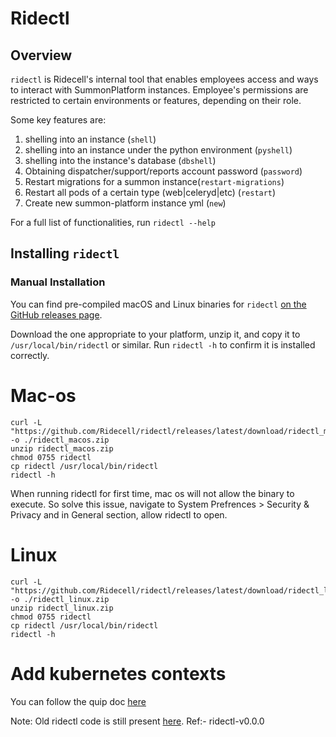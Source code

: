 # Ridectl

## Overview
`ridectl` is Ridecell's internal tool that enables employees access and ways to interact with SummonPlatform instances. Employee's permissions are restricted to certain environments or features, depending on their role.

Some key features are:
1. shelling into an instance (`shell`)
2. shelling into an instance under the python environment (`pyshell`)
3. shelling into the instance's database (`dbshell`)
4. Obtaining dispatcher/support/reports account password (`password`)
5. Restart migrations for a summon instance(`restart-migrations`)
6. Restart all pods of a certain type (web|celeryd|etc) (`restart`)
7. Create new summon-platform instance yml (`new`)

For a full list of functionalities, run `ridectl --help`

## Installing `ridectl`

### Manual Installation
You can find pre-compiled macOS and Linux binaries for `ridectl` [on the GitHub releases page](https://github.com/Ridecell/ridectl/releases/latest).

Download the one appropriate to your platform, unzip it, and copy it to `/usr/local/bin/ridectl` or similar. Run `ridectl -h` to confirm it is installed correctly.

# Mac-os
```
curl -L "https://github.com/Ridecell/ridectl/releases/latest/download/ridectl_macos.zip" -o ./ridectl_macos.zip
unzip ridectl_macos.zip
chmod 0755 ridectl
cp ridectl /usr/local/bin/ridectl
ridectl -h
```
When running ridectl for first time, mac os will not allow the binary to execute. So solve this issue, navigate to System Prefrences > Security & Privacy and in General section, allow ridectl to open.
# Linux
```
curl -L "https://github.com/Ridecell/ridectl/releases/latest/download/ridectl_linux.zip" -o ./ridectl_linux.zip
unzip ridectl_linux.zip
chmod 0755 ridectl
cp ridectl /usr/local/bin/ridectl
ridectl -h
```

# Add kubernetes contexts
You can follow the quip doc [here](https://ridecell.quip.com/O8W1AaqtWWAH/Ridectl)

Note:
Old ridectl code is still present [here](https://github.com/Ridecell/ridectl/tree/ridectl-v0.0.0). Ref:- ridectl-v0.0.0